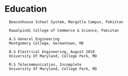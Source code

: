 # Education





      Beaconhouse School System, Margalla Campus, Pakistan
      
      Rawalpindi College of Commerce & Science, Pakistan
      
      A.S General Engineering
      Montgomery College, Germantown, MD
      
      B.S Electrical Engineering, August 2010
      University Of Maryland, College Park, MD
      
      M.S Telecommunication, Incomplete
      University Of Maryland, College Park, MD
